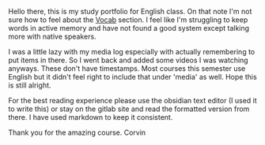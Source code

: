 Hello there,
this is my study portfolio for English class. On that note I'm not sure how to feel about the [Vocab](/vocab/) section. I feel like I'm struggling to keep words in active memory and have not found a good system except talking more with native speakers.

I was a little lazy with my media log especially with actually remembering to put items in there. So I went back and added some videos I was watching anyways. These don't have timestamps. Most courses this semester use English but it didn't feel right to include that under 'media' as well. Hope this is still alright.

For the best reading experience please use the obsidian text editor (I used it to write this) or stay on the gitlab site and read the formatted version from there. I have used markdown to keep it consistent.

Thank you for the amazing course.
Corvin